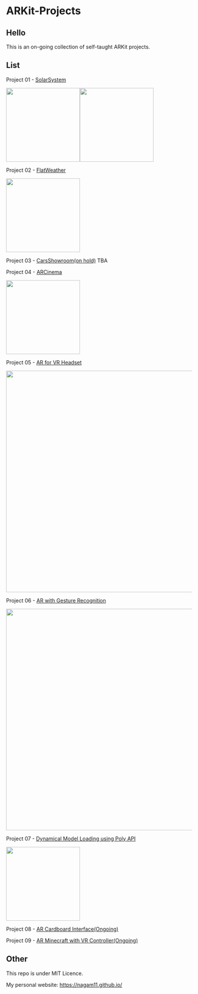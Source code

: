 # ARKit-Projects

## Hello
This is an on-going collection of self-taught ARKit projects.

## List
Project 01 - [SolarSystem](https://github.com/nagam11/ARKit-Projects/tree/master/Project%2001%20-%20ARSolarSystem)

<img src="./Project 01 - ARSolarSystem/slow.gif" height="200"><img src="./Project 01 - ARSolarSystem/fast.gif" height="200">

Project 02 - [FlatWeather](https://github.com/nagam11/ARKit-Projects/tree/master/Project%2002%20-%20ARFlatWeather)

<img src="./Project 02 - ARFlatWeather/weather.gif" width="200">

Project 03 - [CarsShowroom(on hold)](https://github.com/nagam11/ARKit-Projects/tree/master/Project%2003%20-%20CarsShowroom)
TBA

Project 04 - [ARCinema](https://github.com/nagam11/ARKit-Projects/tree/master/Project%2004%20-%20ARCinema)

<img src="./Project 04 - ARCinema/ARCinema.gif" width="200">

Project 05 - [AR for VR Headset](https://github.com/nagam11/ARKit-Projects/tree/master/Project%2005%20-%20AR%20for%20VR%20Headset)

<img src="./Project 05 - AR for VR Headset/vr.gif" width="600">

Project 06 - [AR with Gesture Recognition](https://github.com/nagam11/ARKit-Projects/tree/master/Project%2006%20-%20AR%20with%20Gesture%20Recognition)

<img src="./Project 06 - AR with Gesture Recognition/gesture.gif" width="600">

Project 07 - [Dynamical Model Loading using Poly API](https://github.com/nagam11/ARKit-Projects/tree/master/Project%2007%20-%20Dynamic%20Model%20Loading%20using%20Poly%20API)

<img src="./Project 07 - Dynamic Model Loading using Poly API/poly.gif" width="200">

Project 08 - [AR Cardboard Interface(Ongoing)](https://github.com/nagam11/ARKit-Projects/tree/master/Project%2008%20-%20AR%20Cardboard%20Interface)

Project 09 - [AR Minecraft with VR Controller(Ongoing)](https://github.com/nagam11/ARKit-Projects/tree/master/Project%2009%20-%20ARMinecraft)

## Other
This repo is under MIT Licence. 

My personal website: https://nagam11.github.io/
